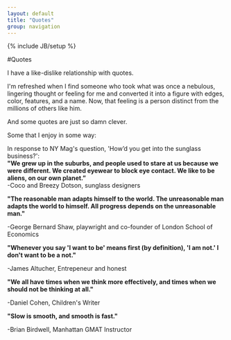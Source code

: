 ```yaml
---
layout: default
title: "Quotes"
group: navigation
---
```

{% include JB/setup %}

#Quotes

I have a like-dislike relationship with quotes.  

I'm refreshed when I find someone who took what was once a nebulous, lingering thought or feeling for me and converted it into a figure with edges, color, features, and a name. Now, that feeling is a person distinct from the millions of others like him. 

And some quotes are just so damn clever.  

Some that I enjoy in some way:    

In response to NY Mag's question, 'How’d you get into the sunglass business?':   
**"We grew up in the suburbs, and people used to stare at us because we were different. We created eyewear to block eye contact. We like to be aliens, on our own planet.”**  
-Coco and Breezy Dotson, sunglass designers  

**"The reasonable man adapts himself to the world. The unreasonable man adapts the world to himself. All progress depends on the unreasonable man."**  

-George Bernard Shaw, playwright and co-founder of London School of Economics  

**"Whenever you say 'I want to be' means first (by definition), 'I am not.' I don't want to be a not."**  

-James Altucher, Entrepeneur and honest  


**"We all have times when we think more effectively, and times when we should not be thinking at all."**  

-Daniel Cohen, Children's Writer  

**"Slow is smooth, and smooth is fast."**  

-Brian Birdwell, Manhattan GMAT Instructor 

<a href="https://plus.google.com/+VincentBarr0?rel=author"></a>